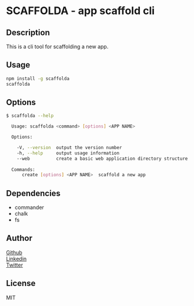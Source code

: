 # SCAFFOLDA - app scaffold cli

## Description

This is a cli tool for scaffolding a new app.

## Usage

```bash
npm install -g scaffolda
scaffolda
```

## Options

```bash
$ scaffolda --help

  Usage: scaffolda <command> [options] <APP NAME>

  Options:

    -V, --version  output the version number
    -h, --help     output usage information
    --web          create a basic web application directory structure
  
  Commands:
      create [options] <APP NAME>  scaffold a new app

```

## Dependencies

- commander
- chalk
- fs

## Author

[Github](https://github.com/goldenhub) <br>
[Linkedin](https://linkedin.com/goldenazubuike) <br>
[Twitter](https://twitter.com/chibu_exe)

## License

MIT
